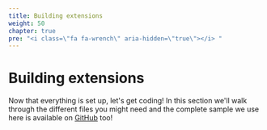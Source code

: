 ```yaml
---
title: Building extensions
weight: 50
chapter: true
pre: "<i class=\"fa fa-wrench\" aria-hidden=\"true\"></i> "
---
```


# Building extensions

Now that everything is set up, let's get coding! In this section we'll walk through the different files you might need and the complete sample we use here is available on [GitHub](https://github.com/retgits/wi-ifttt-extension) too!